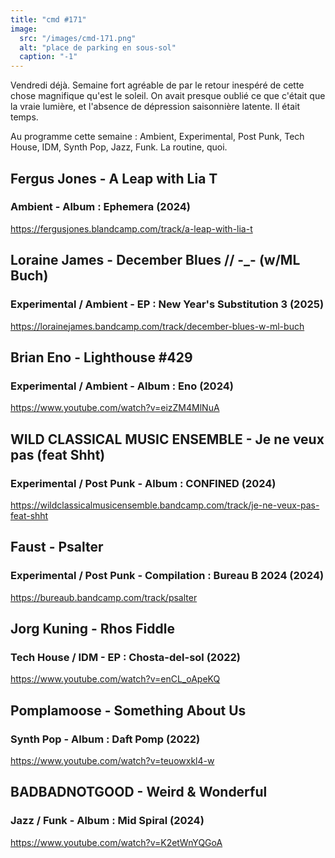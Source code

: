 ```yaml
---
title: "cmd #171"
image:
  src: "/images/cmd-171.png"
  alt: "place de parking en sous-sol"
  caption: "-1"
---
```


Vendredi déjà. Semaine fort agréable de par le retour inespéré de cette chose magnifique qu'est le soleil. On avait presque oublié ce que c'était que la vraie lumière, et l'absence de dépression saisonnière latente. Il était temps.

Au programme cette semaine : Ambient, Experimental, Post Punk, Tech House, IDM, Synth Pop, Jazz, Funk. La routine, quoi.

## Fergus Jones - A Leap with Lia T

### Ambient - Album : Ephemera (2024)

https://fergusjones.blandcamp.com/track/a-leap-with-lia-t

## Loraine James - December Blues // -\_- (w/ML Buch)

### Experimental / Ambient - EP : New Year's Substitution 3 (2025)

https://lorainejames.bandcamp.com/track/december-blues-w-ml-buch

## Brian Eno - Lighthouse #429

### Experimental / Ambient - Album : Eno (2024)

https://www.youtube.com/watch?v=eizZM4MlNuA

## WILD CLASSICAL MUSIC ENSEMBLE - Je ne veux pas (feat Shht)

### Experimental / Post Punk - Album : CONFINED (2024)

https://wildclassicalmusicensemble.bandcamp.com/track/je-ne-veux-pas-feat-shht

## Faust - Psalter

### Experimental / Post Punk - Compilation : Bureau B 2024 (2024)

https://bureaub.bandcamp.com/track/psalter

## Jorg Kuning - Rhos Fiddle

### Tech House / IDM - EP : Chosta​-​del​-​sol (2022)

https://www.youtube.com/watch?v=enCL_oApeKQ

## Pomplamoose - Something About Us

### Synth Pop - Album : Daft Pomp (2022)

https://www.youtube.com/watch?v=teuowxkl4-w

## BADBADNOTGOOD - Weird & Wonderful

### Jazz / Funk - Album : Mid Spiral (2024)

https://www.youtube.com/watch?v=K2etWnYQGoA
